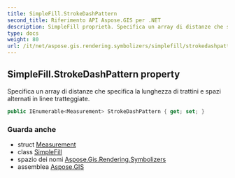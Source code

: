 ```yaml
---
title: SimpleFill.StrokeDashPattern
second_title: Riferimento API Aspose.GIS per .NET
description: SimpleFill proprietà. Specifica un array di distanze che specifica la lunghezza di trattini e spazi alternati in linee tratteggiate.
type: docs
weight: 80
url: /it/net/aspose.gis.rendering.symbolizers/simplefill/strokedashpattern/
---
```

## SimpleFill.StrokeDashPattern property

Specifica un array di distanze che specifica la lunghezza di trattini e spazi alternati in linee tratteggiate.

```csharp
public IEnumerable<Measurement> StrokeDashPattern { get; set; }
```

### Guarda anche

* struct [Measurement](../../../aspose.gis.rendering/measurement/)
* class [SimpleFill](../)
* spazio dei nomi [Aspose.Gis.Rendering.Symbolizers](../../simplefill/)
* assemblea [Aspose.GIS](../../../)


